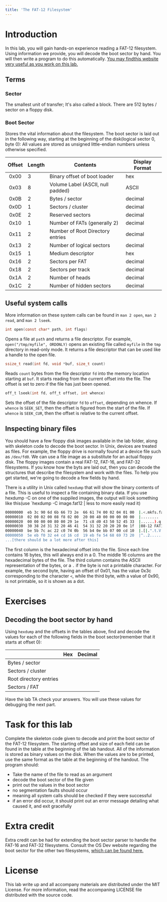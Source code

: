 ```yaml
---
title: 'The FAT-12 Filesystem'
---
```


# Introduction
In this lab, you will gain hands-on experience reading a FAT-12 filesystem.  Using information we provide, you will decode the boot sector by hand.  You will then write a program to do this automatically.  [You may findthis website very useful as you work on this lab.](http://wiki.osdev.org/FAT)

## Terms

### Sector
The smallest unit of transfer; It's also called a block. There are 512 bytes / sector on a floppy disk.

### Boot Sector
Stores the vital information about the filesystem.  The boot sector is laid out in the following way, starting at the beginning of the disk(logical sector 0, byte 0):
All values are stored as unsigned little-endian numbers unless otherwise specified.

| Offset | Length | Contents				| Display Format |
|:------:|--------|-------------------------------------|----------------|
|  0x00	 |3	  |Binary offset of boot loader		|hex		 |
|  0x03	 |8	  |Volume Label (ASCII, null padded)	|ASCII		 |
|  0x0B  |2	  |Bytes / sector			|decimal	 |
|  0x0D  |1	  |Sectors / cluster			|decimal	 |
|  0x0E	 |2	  |Reserved sectors			|decimal	 |
|  0x10  |1	  |Number of FATs (generally 2)		|decimal	 |
|  0x11  |2	  |Number of Root Directory entries	|decimal	 |
|  0x13  |2	  |Number of logical sectors		|decimal	 |
|  0x15  |1	  |Medium descriptor			|hex		 |
|  0x16  |2	  |Sectors per FAT			|decimal	 |
|  0x18  |2	  |Sectors per track			|decimal	 |
|  0x1A  |2	  |Number of heads			|decimal	 |
|  0x1C  |2	  |Number of hidden sectors		|decimal	 |

## Useful system calls
More information on these system calls can be found in `man 2 open`, `man 2 read`, and `man 2 lseek`.

~~~c
int open(const char* path, int flags) 
~~~

Opens a file at `path` and returns a file descriptor. For example, `open("/tmp/myfile", ORDONLY)` opens an existing file called `myfile` in the `tmp` directory in read-only mode.  It returns a file descriptor that can be used like a handle to the open file.

~~~c
ssize_t read(int fd, void *buf, size_t count)
~~~

Reads `count` bytes from the file descriptor `fd` into the memory location starting at `buf`.  It starts reading from the current offset into the file.  The offset is set to zero if the file has just been opened.

~~~c
off_t lseek(int fd, off_t offset, int whence)
~~~

Sets the offset of the file descriptor `fd` to `offset`, depending on whence.  If `whence` is `SEEK_SET`, then the offset is figured from the start of the file.  If `whence` is `SEEK_CUR`, then the offset is relative to the current offset.

## Inspecting binary files
You should have a few floppy disk images available in the lab folder, along with skeleton code to decode the boot sector.  In Unix, devices are treated as files.  For example, the floppy drive is normally found at a device file such as `/dev/fd0`.  We can use a file image as a substitute for an actual floppy disk.  The floppy images contain a real FAT-12, FAT-16, and FAT-32 filesystems. If you know how the byts are laid out, then you can decode the structures that describe the filesystem and work with the files.  To help you get started, we're going to decode a few fields by hand.

There is a utility in Unix called `hexdump` that will show the binary contents of a file.  This is useful to inspect a file containing binary data.  If you use hexdump -C on one of the suppiled images, the output will look something like this(use `hexdump -C image.fat12 | less to more easily read it)

~~~bash
00000000  eb 3c 90 6d 6b 66 73 2e  66 61 74 00 02 04 01 00  |.<.mkfs.fat.....|
00000010  02 00 02 00 08 f8 02 00  20 00 40 00 00 00 00 00  |........ .@.....|
00000020  00 00 00 00 80 00 29 1e  71 c8 d0 43 50 52 45 33  |......).q..CPRE3|
00000030  30 38 2d 31 32 20 46 41  54 31 32 20 20 20 0e 1f  |08-12 FAT12   ..|
00000040  be 5b 7c ac 22 c0 74 0b  56 b4 0e bb 07 00 cd 10  |.[|.".t.V.......|
00000050  5e eb f0 32 e4 cd 16 cd  19 eb fe 54 68 69 73 20  |^..2.......This |
...[there should be a lot more after this]
~~~

The first column is the hexadecimal offset into the file.  Since each line contains 16 bytes, this will always end in a 0.  The middle 16 columns are the hexadecimal bytes of the file.  The third column contains the ASCII representation of the bytes, or a `.` if the byte is not a printable character.  For example, the second byte, having an offset of 0x01, has the value 0x3c corresponding to the character `<`, while the third byte, with a value of 0x90, is not printable, so it is shown as a dot.

# Exercises

## Decoding the boot sector by hand
Using `hexdump` and the offsets in the tables above, find and decode the values for each of the following fields in the boot sector(remember that it starts at offset 0):

|			|Hex		|Decimal	|
|:----------------------|:--------------|:--------------|
|Bytes / sector 	|		|		|
|Sectors / cluster	|		|		|
|Root directory entries |		|		|
|Sectors / FAT		|		|		|

Have the lab TA check your answers.  You will use these values for debugging the next part.

# Task for this lab
Complete the skeleton code given to decode and print the boot sector of the FAT-12 filesystem.  The starting offset and size of each field can be found in the table at the beginning of the lab handout.  All of the information is stored as binary values on the disk.  When the values are to be printed, use the same format as the table at the beginning of the handout.  The program should:
 - Take the name of the file to read as an argument
 - decode the boot sector of the file given
 - print out the values in the boot sector
 - no segmentation faults should occur
  - meaning all system calls should be checked if they were successful
  - if an error did occur, it should print out an error message detailing what caused it, and exit gracefully

# Extra credit
Extra credit can be had for extending the boot sector parser to handle the FAT-16 and FAT-32 filesystems.  Consult the OS Dev website regarding the boot sector for the other two filesystems, [which can be found here.](http://wiki.osdev.org/FAT)

# License
This lab write up and all accompany materials are distributed under the MIT License.  For more information, read the accompaning LICENSE file distributed with the source code.
